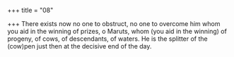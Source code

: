 +++
title = "08"

+++
There exists now no one to obstruct, no one to overcome him whom  you aid in the winning of prizes, o Maruts,
whom (you aid in the winning) of progeny, of cows, of descendants, of  waters. He is the splitter of the (cow)pen just then at the decisive end  of the day.